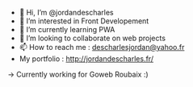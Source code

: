 - 👋 Hi, I’m @jordandescharles
- 👀 I’m interested in Front Developement 
- 🌱 I’m currently learning PWA 
- 💞️ I’m looking to collaborate on web projects
- 📫 How to reach me : descharlesjordan@yahoo.fr
- My portfolio : http://jordandescharles.fr/

-> Currently working for Goweb Roubaix :)

<!---
jordandescharles/jordandescharles is a ✨ special ✨ repository because its `README.md` (this file) appears on your GitHub profile.
You can click the Preview link to take a look at your changes.
--->
